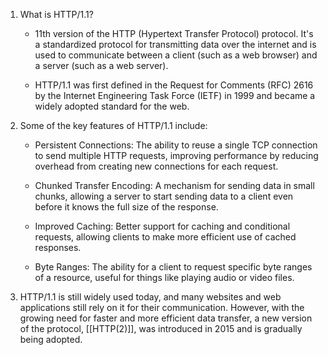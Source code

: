 1. What is HTTP/1.1?

	- 11th version of the HTTP (Hypertext Transfer Protocol) protocol. It's a standardized protocol for transmitting data over the internet and is used to communicate between a client (such as a web browser) and a server (such as a web server).

	- HTTP/1.1 was first defined in the Request for Comments (RFC) 2616 by the Internet Engineering Task Force (IETF) in 1999 and became a widely adopted standard for the web. 

2. Some of the key features of HTTP/1.1 include:

	-   Persistent Connections: The ability to reuse a single TCP connection to send multiple HTTP requests, improving performance by reducing overhead from creating new connections for each request.
    
	-   Chunked Transfer Encoding: A mechanism for sending data in small chunks, allowing a server to start sending data to a client even before it knows the full size of the response.
    
	-   Improved Caching: Better support for caching and conditional requests, allowing clients to make more efficient use of cached responses.
    
	-   Byte Ranges: The ability for a client to request specific byte ranges of a resource, useful for things like playing audio or video files.

3. HTTP/1.1 is still widely used today, and many websites and web applications still rely on it for their communication. However, with the growing need for faster and more efficient data transfer, a new version of the protocol, [[HTTP(2)]], was introduced in 2015 and is gradually being adopted.



